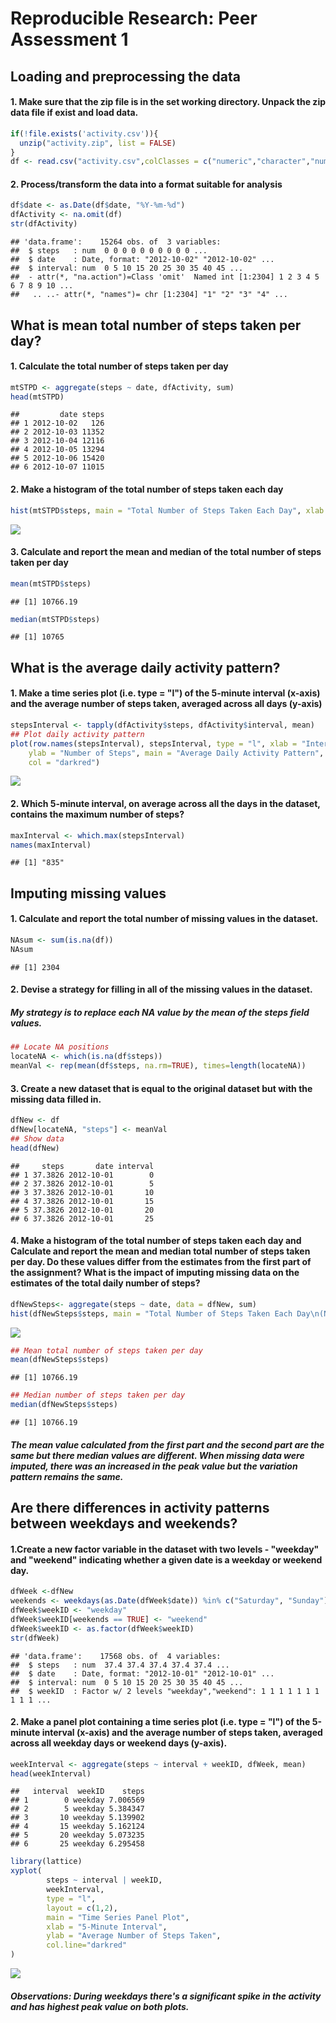 # Reproducible Research: Peer Assessment 1



## Loading and preprocessing the data
#### 1. Make sure that the zip file is in the set working directory. Unpack the zip data file if exist and load data.

```r
if(!file.exists('activity.csv')){
  unzip("activity.zip", list = FALSE)
}
df <- read.csv("activity.csv",colClasses = c("numeric","character","numeric"),stringsAsFactors=FALSE)
```
#### 2. Process/transform the data into a format suitable for analysis

```r
df$date <- as.Date(df$date, "%Y-%m-%d")
dfActivity <- na.omit(df)
str(dfActivity)
```

```
## 'data.frame':	15264 obs. of  3 variables:
##  $ steps   : num  0 0 0 0 0 0 0 0 0 0 ...
##  $ date    : Date, format: "2012-10-02" "2012-10-02" ...
##  $ interval: num  0 5 10 15 20 25 30 35 40 45 ...
##  - attr(*, "na.action")=Class 'omit'  Named int [1:2304] 1 2 3 4 5 6 7 8 9 10 ...
##   .. ..- attr(*, "names")= chr [1:2304] "1" "2" "3" "4" ...
```


## What is mean total number of steps taken per day?
#### 1. Calculate the total number of steps taken per day

```r
mtSTPD <- aggregate(steps ~ date, dfActivity, sum)
head(mtSTPD)
```

```
##         date steps
## 1 2012-10-02   126
## 2 2012-10-03 11352
## 3 2012-10-04 12116
## 4 2012-10-05 13294
## 5 2012-10-06 15420
## 6 2012-10-07 11015
```
#### 2. Make a histogram of the total number of steps taken each day

```r
hist(mtSTPD$steps, main = "Total Number of Steps Taken Each Day", xlab = "Number of Steps per Day", col = "darkgreen")
```

![](PA1_template_files/figure-html/unnamed-chunk-4-1.png) 

#### 3. Calculate and report the mean and median of the total number of steps taken per day

```r
mean(mtSTPD$steps)
```

```
## [1] 10766.19
```

```r
median(mtSTPD$steps)
```

```
## [1] 10765
```

## What is the average daily activity pattern?
#### 1. Make a time series plot (i.e. type = "l") of the 5-minute interval (x-axis) and the average number of steps taken, averaged across all days (y-axis)

```r
stepsInterval <- tapply(dfActivity$steps, dfActivity$interval, mean)
## Plot daily activity pattern
plot(row.names(stepsInterval), stepsInterval, type = "l", xlab = "Interval", 
    ylab = "Number of Steps", main = "Average Daily Activity Pattern", 
    col = "darkred")
```

![](PA1_template_files/figure-html/unnamed-chunk-6-1.png) 

#### 2. Which 5-minute interval, on average across all the days in the dataset, contains the maximum number of steps?

```r
maxInterval <- which.max(stepsInterval)
names(maxInterval)
```

```
## [1] "835"
```

## Imputing missing values
#### 1. Calculate and report the total number of missing values in the dataset.

```r
NAsum <- sum(is.na(df))
NAsum
```

```
## [1] 2304
```
#### 2. Devise a strategy for filling in all of the missing values in the dataset.
##### My strategy is to replace each NA value by the mean of the steps field values. 

```r
## Locate NA positions
locateNA <- which(is.na(df$steps))
meanVal <- rep(mean(df$steps, na.rm=TRUE), times=length(locateNA))
```
#### 3. Create a new dataset that is equal to the original dataset but with the missing data filled in.

```r
dfNew <- df
dfNew[locateNA, "steps"] <- meanVal
## Show data
head(dfNew)
```

```
##     steps       date interval
## 1 37.3826 2012-10-01        0
## 2 37.3826 2012-10-01        5
## 3 37.3826 2012-10-01       10
## 4 37.3826 2012-10-01       15
## 5 37.3826 2012-10-01       20
## 6 37.3826 2012-10-01       25
```
#### 4. Make a histogram of the total number of steps taken each day and Calculate and report the mean and median total number of steps taken per day. Do these values differ from the estimates from the first part of the assignment? What is the impact of imputing missing data on the estimates of the total daily number of steps?


```r
dfNewSteps<- aggregate(steps ~ date, data = dfNew, sum)
hist(dfNewSteps$steps, main = "Total Number of Steps Taken Each Day\n(NA replaced by mean value)", xlab = "Number of Steps per Day", col = "dodgerblue4")
```

![](PA1_template_files/figure-html/unnamed-chunk-11-1.png) 



```r
## Mean total number of steps taken per day
mean(dfNewSteps$steps)
```

```
## [1] 10766.19
```

```r
## Median number of steps taken per day
median(dfNewSteps$steps)
```

```
## [1] 10766.19
```
##### The mean value calculated from the first part and the second part are the same but there median values are different. When missing data were imputed, there was an increased in the peak value but the variation pattern remains the same. 

## Are there differences in activity patterns between weekdays and weekends?

#### 1.Create a new factor variable in the dataset with two levels - "weekday" and "weekend" indicating whether a given date is a weekday or weekend day.

```r
dfWeek <-dfNew
weekends <- weekdays(as.Date(dfWeek$date)) %in% c("Saturday", "Sunday")
dfWeek$weekID <- "weekday"
dfWeek$weekID[weekends == TRUE] <- "weekend"
dfWeek$weekID <- as.factor(dfWeek$weekID)
str(dfWeek)
```

```
## 'data.frame':	17568 obs. of  4 variables:
##  $ steps   : num  37.4 37.4 37.4 37.4 37.4 ...
##  $ date    : Date, format: "2012-10-01" "2012-10-01" ...
##  $ interval: num  0 5 10 15 20 25 30 35 40 45 ...
##  $ weekID  : Factor w/ 2 levels "weekday","weekend": 1 1 1 1 1 1 1 1 1 1 ...
```

#### 2. Make a panel plot containing a time series plot (i.e. type = "l") of the 5-minute interval (x-axis) and the average number of steps taken, averaged across all weekday days or weekend days (y-axis).

```r
weekInterval <- aggregate(steps ~ interval + weekID, dfWeek, mean)
head(weekInterval)
```

```
##   interval  weekID    steps
## 1        0 weekday 7.006569
## 2        5 weekday 5.384347
## 3       10 weekday 5.139902
## 4       15 weekday 5.162124
## 5       20 weekday 5.073235
## 6       25 weekday 6.295458
```

```r
library(lattice)
xyplot(
        steps ~ interval | weekID,
        weekInterval,
        type = "l",
        layout = c(1,2),
        main = "Time Series Panel Plot",
        xlab = "5-Minute Interval",
        ylab = "Average Number of Steps Taken",
        col.line="darkred"
)
```

![](PA1_template_files/figure-html/unnamed-chunk-14-1.png) 



##### Observations: During weekdays there's a significant spike in the activity and has highest peak value on both plots. 
